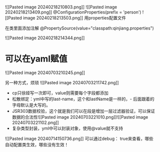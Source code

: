 ![[Pasted image 20240218210803.png]]
![[Pasted image 20240218213409.png]]
@ConfigurationProperties(prefix = 'person')
![[Pasted image 20240218213503.png]]
用properties配置文件 

在类里面添加注解
@PropertySource(value="classpath:qinjiang.properties")

![[Pasted image 20240218214344.png]]

# 可以在yaml赋值
![[Pasted image 20240703210245.png]]

另一种方式，烦琐
![[Pasted image 20240703211742.png]]

* cp只徐娅写一次即可，value则需要每个字段都添加
* 松散绑定：yml中写的last-name，这个和lastName是一样的，- 后面跟着的字母默认是大写的。
* JSR303数据校验，这个就是我们可以在段是增加一层过滤器验证，可以保证数据的合法性![[Pasted image 20240703221010.png]]![[Pasted image 20240703221102.png]]
* 复杂类型封装，yml中可以封装对象，使用@value就不支持

![[Pasted image 20240714150736.png]]
可以通过debug： true来查看，哪些自动配置类生效，哪些没有生效！